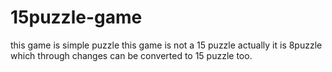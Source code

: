 # 15puzzle-game
this game is simple puzzle
this game is not a 15 puzzle actually it is 8puzzle which through changes can be converted to 15 puzzle too.
